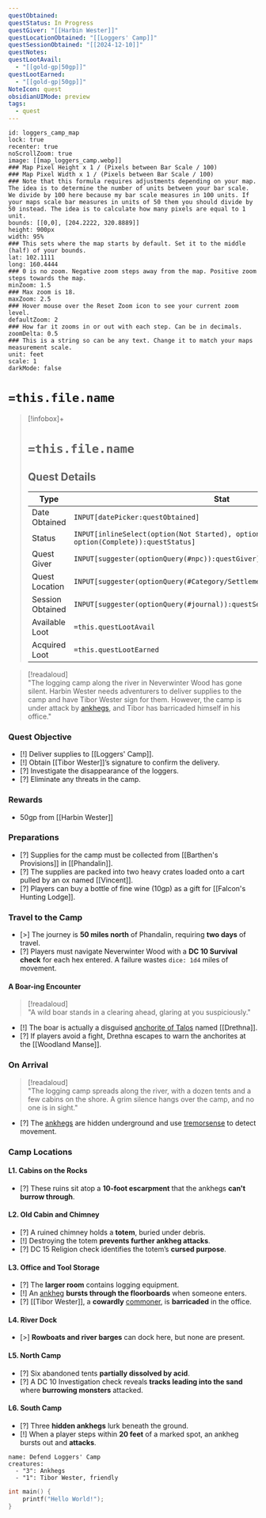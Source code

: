 ```yaml
---
questObtained:  
questStatus: In Progress  
questGiver: "[[Harbin Wester]]"  
questLocationObtained: "[[Loggers' Camp]]"  
questSessionObtained: "[[2024-12-10]]"  
questNotes:  
questLootAvail:  
  - "[[gold-gp|50gp]]"  
questLootEarned:  
  - "[[gold-gp|50gp]]"  
NoteIcon: quest  
obsidianUIMode: preview  
tags:  
  - quest  
---
```


```leaflet
id: loggers_camp_map
lock: true
recenter: true
noScrollZoom: true
image: [[map_loggers_camp.webp]]
### Map Pixel Height x 1 / (Pixels between Bar Scale / 100)
### Map Pixel Width x 1 / (Pixels between Bar Scale / 100) 
### Note that this formula requires adjustments depending on your map. The idea is to determine the number of units between your bar scale. We divide by 100 here because my bar scale measures in 100 units. If your maps scale bar measures in units of 50 them you should divide by 50 instead. The idea is to calculate how many pixels are equal to 1 unit. 
bounds: [[0,0], [204.2222, 320.8889]]
height: 900px
width: 95%
### This sets where the map starts by default. Set it to the middle (half) of your bounds. 
lat: 102.1111
long: 160.4444
### 0 is no zoom. Negative zoom steps away from the map. Positive zoom steps towards the map. 
minZoom: 1.5
### Max zoom is 18. 
maxZoom: 2.5
### Hover mouse over the Reset Zoom icon to see your current zoom level. 
defaultZoom: 2
### How far it zooms in or out with each step. Can be in decimals. 
zoomDelta: 0.5
### This is a string so can be any text. Change it to match your maps measurement scale. 
unit: feet
scale: 1
darkMode: false
```

# `=this.file.name`

> [!infobox]+  
> # `=this.file.name`  
> ## Quest Details  
> Type | Stat |  
> ---|---|  
> Date Obtained | `INPUT[datePicker:questObtained]` |  
> Status | `INPUT[inlineSelect(option(Not Started), option(In Progress), option(Complete)):questStatus]` |  
> Quest Giver | `INPUT[suggester(optionQuery(#npc)):questGiver]` |  
> Quest Location | `INPUT[suggester(optionQuery(#Category/Settlement)):questLocationObtained]` |  
> Session Obtained | `INPUT[suggester(optionQuery(#journal)):questSessionObtained]` |  
> Available Loot | `=this.questLootAvail` |  
> Acquired Loot | `=this.questLootEarned` |  

> [!readaloud]  
> "The logging camp along the river in Neverwinter Wood has gone silent. Harbin Wester needs adventurers to deliver supplies to the camp and have Tibor Wester sign for them. However, the camp is under attack by [ankhegs](/3-Mechanics/CLI/bestiary/monstrosity/ankheg.md), and Tibor has barricaded himself in his office."

### Quest Objective

- [!] Deliver supplies to [[Loggers' Camp]].  
- [!] Obtain [[Tibor Wester]]’s signature to confirm the delivery.  
- [?] Investigate the disappearance of the loggers.  
- [?] Eliminate any threats in the camp.  

### Rewards  

- 50gp from [[Harbin Wester]]  

### Preparations  

- [?] Supplies for the camp must be collected from [[Barthen's Provisions]] in [[Phandalin]].  
- [?] The supplies are packed into two heavy crates loaded onto a cart pulled by an ox named [[Vincent]].  
- [?] Players can buy a bottle of fine wine (10gp) as a gift for [[Falcon's Hunting Lodge]].  

### Travel to the Camp  

- [>] The journey is **50 miles north** of Phandalin, requiring **two days** of travel.  
- [?] Players must navigate Neverwinter Wood with a **DC 10 Survival check** for each hex entered. A failure wastes `dice: 1d4` miles of movement.  

#### A Boar-ing Encounter  

> [!readaloud]  
> "A wild boar stands in a clearing ahead, glaring at you suspiciously."  

- [!] The boar is actually a disguised [anchorite of Talos](/3-Mechanics/CLI/bestiary/humanoid/anchorite-of-talos-dip.md) named [[Drethna]].  
- [?] If players avoid a fight, Drethna escapes to warn the anchorites at the [[Woodland Manse]].  

### On Arrival  

> [!readaloud]  
> "The logging camp spreads along the river, with a dozen tents and a few cabins on the shore. A grim silence hangs over the camp, and no one is in sight."  

- [?] The [ankhegs](/3-Mechanics/CLI/bestiary/monstrosity/ankheg.md) are hidden underground and use [tremorsense](/3-Mechanics/CLI/rules/senses.md#tremorsense) to detect movement.  

### Camp Locations  

#### L1. Cabins on the Rocks  

- [?] These ruins sit atop a **10-foot escarpment** that the ankhegs **can't burrow through**.  

#### L2. Old Cabin and Chimney  

- [?] A ruined chimney holds a **totem**, buried under debris.  
- [!] Destroying the totem **prevents further ankheg attacks**.  
- [?] DC 15 Religion check identifies the totem’s **cursed purpose**.  

#### L3. Office and Tool Storage  

- [?] The **larger room** contains logging equipment.  
- [!] An [ankheg](/3-Mechanics/CLI/bestiary/monstrosity/ankheg.md) **bursts through the floorboards** when someone enters.  
- [?] [[Tibor Wester]], a **cowardly** [commoner](/3-Mechanics/CLI/bestiary/humanoid/commoner.md), is **barricaded** in the office.  

#### L4. River Dock  

- [>] **Rowboats and river barges** can dock here, but none are present.  

#### L5. North Camp  

- [?] Six abandoned tents **partially dissolved by acid**.  
- [?] A DC 10 Investigation check reveals **tracks leading into the sand** where **burrowing monsters** attacked.  

#### L6. South Camp  

- [?] Three **hidden ankhegs** lurk beneath the ground.  
- [!] When a player steps within **20 feet** of a marked spot, an ankheg bursts out and **attacks**.  

```encounter  
name: Defend Loggers' Camp  
creatures:  
  - "3": Ankhegs  
  - "1": Tibor Wester, friendly
```


```C
int main() {
	printf("Hello World!");
}
```
